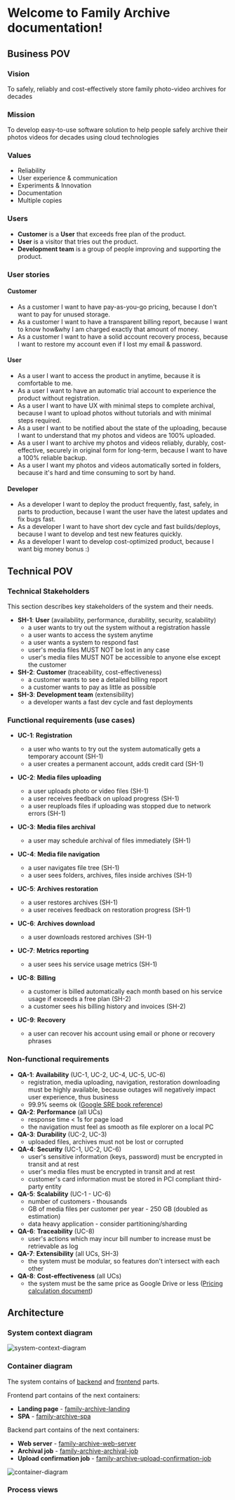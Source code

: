 # Welcome to Family Archive documentation!

## Business POV

### Vision

To safely, reliably and cost-effectively store family photo-video archives for decades

### Mission

To develop easy-to-use software solution to help people safely archive their photos videos for decades using cloud technologies

### Values

- Reliability
- User experience & communication
- Experiments & Innovation
- Documentation
- Multiple copies

### Users

- **Customer** is a **User** that exceeds free plan of the product.
- **User** is a visitor that tries out the product.
- **Development team** is a group of people improving and supporting the product.

### User stories

#### Customer

  - As a customer I want to have pay-as-you-go pricing, because I don't want to pay for unused storage.
  - As a customer I want to have a transparent billing report, because I want to know how&why I am charged exactly that amount of money.
  - As a customer I want to have a solid account recovery process, because I want to restore my account even if I lost my email & password.

#### User

  - As a user I want to access the product in anytime, because it is comfortable to me.
  - As a user I want to have an automatic trial account to experience the product without registration.
  - As a user I want to have UX with minimal steps to complete archival, because I want to upload photos without tutorials and with minimal steps required.
  - As a user I want to be notified about the state of the uploading, because I want to understand that my photos and videos are 100% uploaded.
  - As a user I want to archive my photos and videos reliably, durably, cost-effective, securely in original form for long-term, because I want to have a 100% reliable backup.
  - As a user I want my photos and videos automatically sorted in folders, because it's hard and time consuming to sort by hand.

#### Developer

  - As a developer I want to deploy the product frequently, fast, safely, in parts to production, because I want the user have the latest updates and fix bugs fast.
  - As a developer I want to have short dev cycle and fast builds/deploys, because I want to develop and test new features quickly.
  - As a developer I want to develop cost-optimized product, because I want big money bonus :)


## Technical POV

### Technical Stakeholders

This section describes key stakeholders of the system and their needs.

- **SH-1**: **User** (availability, performance, durability, security, scalability)
  - a user wants to try out the system without a registration hassle
  - a user wants to access the system anytime
  - a user wants a system to respond fast
  - user's media files MUST NOT be lost in any case
  - user's media files MUST NOT be accessible to anyone else except the customer
- **SH-2**: **Customer** (traceability, cost-effectiveness)
  - a customer wants to see a detailed billing report
  - a customer wants to pay as little as possible
- **SH-3**: **Development team** (extensibility)
  - a developer wants a fast dev cycle and fast deployments

### Functional requirements (use cases)

- **UC-1**: **Registration**
  - a user who wants to try out the system automatically gets a temporary account (SH-1)
  - a user creates a permanent account, adds credit card (SH-1)

- **UC-2**: **Media files uploading**
  - a user uploads photo or video files (SH-1)
  - a user receives feedback on upload progress (SH-1)
  - a user reuploads files if uploading was stopped due to network errors (SH-1)

- **UC-3**: **Media files archival**
  - a user may schedule archival of files immediately (SH-1)
  
- **UC-4**: **Media file navigation**
  - a user navigates file tree (SH-1)
  - a user sees folders, archives, files inside archives (SH-1)

- **UC-5**: **Archives restoration**
  - a user restores archives (SH-1)
  - a user receives feedback on restoration progress (SH-1)
  
- **UC-6**: **Archives download**
  - a user downloads restored archives (SH-1)

- **UC-7**: **Metrics reporting**
  - a user sees his service usage metrics (SH-1)

- **UC-8**: **Billing**
  - a customer is billed automatically each month based on his service usage if exceeds a free plan (SH-2)
  - a customer sees his billing history and invoices (SH-2)

- **UC-9**: **Recovery**
  - a user can recover his account using email or phone or recovery phrases


### Non-functional requirements

- **QA-1**: **Availability** (UC-1, UC-2, UC-4, UC-5, UC-6)
  - registration, media uploading, navigation, restoration downloading must be highly available, because outages will negatively impact user experience, thus business 
  - 99.9% seems ok ([Google SRE book reference](https://sre.google/sre-book/availability-table/))
- **QA-2**: **Performance** (all UCs)
  - response time < 1s for page load 
  - the navigation must feel as smooth as file explorer on a local PC
- **QA-3**: **Durability** (UC-2, UC-3)
  - uploaded files, archives must not be lost or corrupted
- **QA-4**: **Security** (UC-1, UC-2, UC-6)
  - user's sensitive information (keys, password) must be encrypted in transit and at rest
  - user's media files must be encrypted in transit and at rest
  - customer's card information must be stored in PCI compliant third-party entity
- **QA-5**: **Scalability** (UC-1 - UC-6)
  - number of customers - thousands
  - GB of media files per customer per year - 250 GB (doubled as estimation)
  - data heavy application - consider partitioning/sharding
- **QA-6**: **Traceability** (UC-8)
  - user's actions which may incur bill number to increase must be retrievable as log
- **QA-7**: **Extensibility** (all UCs, SH-3)
  - the system must be modular, so features don't intersect with each other
- **QA-8**: **Cost-effectiveness** (all UCs)
  - the system must be the same price as Google Drive or less ([Pricing calculation document](https://docs.google.com/spreadsheets/d/1Kz_6nodd-D-6lNfJjFYPscQScEQ6BF3hPTGZQA-yn8I/edit#gid=1866810754))


## Architecture


### System context diagram

![system-context-diagram](diagrams/system-context-diagram.png)

### Container diagram

The system contains of [backend](containers/backend/readme.md) and [frontend](containers/frontend/readme.md) parts.

Frontend part contains of the next containers:

- **Landing page** - [family-archive-landing](https://github.com/S1ckret-Labs/family-archive-landing)
- **SPA** - [family-archive-spa](https://github.com/S1ckret-Labs/family-archive-spa)

Backend part contains of the next containers:

- **Web server** - [family-archive-web-server](https://github.com/S1ckret-Labs/family-archive-web-server/tree/main)
- **Archival job** - [family-archive-archival-job](https://github.com/S1ckret-Labs/family-archive-archival-job)
- **Upload confirmation job** - [family-archive-upload-confirmation-job](https://github.com/S1ckret-Labs/family-archive-upload-confirmation-job)

![container-diagram](diagrams/container-diagram.png)

### Process views


